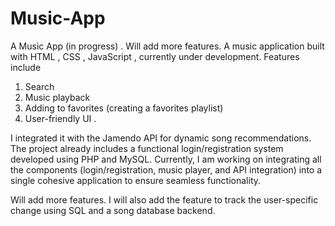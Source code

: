 # Music-App
A Music App (in progress) . Will add more features.
A music application built with HTML , CSS , JavaScript , currently under development. 
Features include 
1. Search 
2. Music playback
3. Adding to favorites (creating a favorites playlist)
4. User-friendly UI .

I integrated it with the Jamendo API for dynamic song recommendations. The project already includes a functional login/registration system developed using PHP and MySQL. Currently, I am working on integrating all the components (login/registration, music player, and API integration) into a single cohesive application to ensure seamless functionality.

Will add more features. I will also add the feature to track the user-specific change using SQL and a song database backend.
